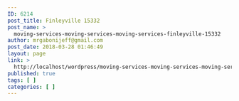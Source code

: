 ```yaml
---
ID: 6214
post_title: Finleyville 15332
post_name: >
  moving-services-moving-services-moving-services-finleyville-15332
author: mrgabonijeff@gmail.com
post_date: 2018-03-28 01:46:49
layout: page
link: >
  http://localhost/wordpress/moving-services-moving-services-moving-services-finleyville-15332/
published: true
tags: [ ]
categories: [ ]
---
```

